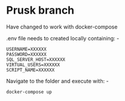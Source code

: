 # Prusk branch

Have changed to work with docker-compose

.env file needs to created locally containing: -

    USERNAME=XXXXXX
    PASSWORD=XXXXXX
    SQL_SERVER_HOST=XXXXXX
    VIRTUAL_USERS=XXXXXX
    SCRIPT_NAME=XXXXXX

Navigate to the folder and execute with: -

    docker-compose up
